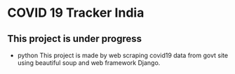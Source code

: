 # COVID 19 Tracker India

## This project is under progress
- python
This project is made by web scraping covid19 data from govt site using beautiful soup and web framework Django.
